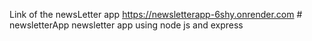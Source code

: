 Link of the newsLetter app https://newsletterapp-6shy.onrender.com # newsletterApp
newsletter app using node js and express
